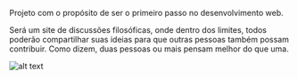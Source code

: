 Projeto com o propósito de ser o primeiro passo no desenvolvimento web.

Será um site de discussões filosóficas, onde dentro dos limites, todos poderão compartilhar suas ideias para que outras pessoas também possam contribuir. Como dizem, duas pessoas ou mais pensam melhor do que uma.


![alt text](https://prnt.sc/xz7008)
